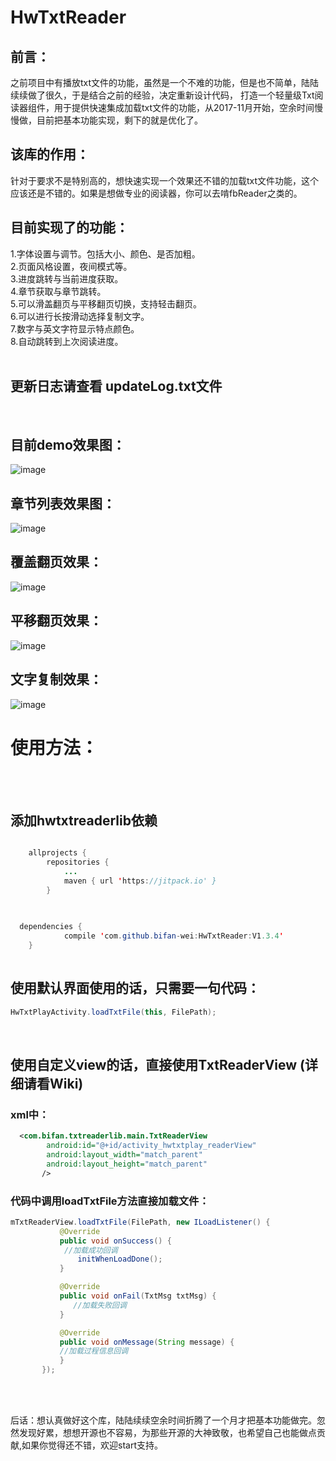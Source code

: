 ﻿# HwTxtReader

## 前言：
之前项目中有播放txt文件的功能，虽然是一个不难的功能，但是也不简单，陆陆续续做了很久，于是结合之前的经验，决定重新设计代码，
打造一个轻量级Txt阅读器组件，用于提供快速集成加载txt文件的功能，从2017-11月开始，空余时间慢慢做，目前把基本功能实现，剩下的就是优化了。

## 该库的作用：
针对于要求不是特别高的，想快速实现一个效果还不错的加载txt文件功能，这个应该还是不错的。如果是想做专业的阅读器，你可以去啃fbReader之类的。

## 目前实现了的功能：
1.字体设置与调节。包括大小、颜色、是否加粗。<br> 
2.页面风格设置，夜间模式等。<br> 
3.进度跳转与当前进度获取。<br> 
4.章节获取与章节跳转。<br> 
5.可以滑盖翻页与平移翻页切换，支持轻击翻页。<br> 
6.可以进行长按滑动选择复制文字。<br> 
7.数字与英文字符显示特点颜色。<br> 
8.自动跳转到上次阅读进度。<br> 
<br>

## 更新日志请查看 updateLog.txt文件
<br>

## 目前demo效果图：
![image](https://github.com/bifan-wei/HwTxtReader/blob/master/pics/ic_reader1.png)

## 章节列表效果图：
![image](https://github.com/bifan-wei/HwTxtReader/blob/master/pics/ic_chaper.png)

## 覆盖翻页效果：
![image](https://github.com/bifan-wei/HwTxtReader/blob/master/pics/ic_cover.png)

## 平移翻页效果：
![image](https://github.com/bifan-wei/HwTxtReader/blob/master/pics/ic_translate.png)

## 文字复制效果：
![image](https://github.com/bifan-wei/HwTxtReader/blob/master/pics/ic_copy.png)


# 使用方法：
<br>
<br>

## 添加hwtxtreaderlib依赖 

```java

    allprojects {
		repositories {
			...
			maven { url 'https://jitpack.io' }
		}
  

 
  dependencies {
	        compile 'com.github.bifan-wei:HwTxtReader:V1.3.4'
	}
	
```

##  使用默认界面使用的话，只需要一句代码： 
 ```java
 HwTxtPlayActivity.loadTxtFile(this, FilePath);
 ```
<br>

## 使用自定义view的话，直接使用TxtReaderView (详细请看Wiki)
### xml中：
```xml
  <com.bifan.txtreaderlib.main.TxtReaderView 
        android:id="@+id/activity_hwtxtplay_readerView" 
        android:layout_width="match_parent"  
        android:layout_height="match_parent" 
       />
```

### 代码中调用loadTxtFile方法直接加载文件：
 
 ```java
 mTxtReaderView.loadTxtFile(FilePath, new ILoadListener() { 
            @Override 
            public void onSuccess() { 
             //加载成功回调 
                initWhenLoadDone(); 
            } 

            @Override 
            public void onFail(TxtMsg txtMsg) { 
               //加载失败回调 
            } 

            @Override 
            public void onMessage(String message) {  
            //加载过程信息回调 
            } 
        }); 
```
<br> 
<br> 

后话：想认真做好这个库，陆陆续续空余时间折腾了一个月才把基本功能做完。忽然发现好累，想想开源也不容易，为那些开源的大神致敬，也希望自己也能做点贡献,如果你觉得还不错，欢迎start支持。<br> 

